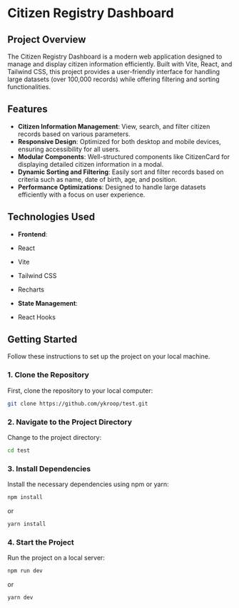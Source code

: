 # Citizen Registry Dashboard

## Project Overview
The Citizen Registry Dashboard is a modern web application designed to manage and display citizen information efficiently. Built with Vite, React, and Tailwind CSS, this project provides a user-friendly interface for handling large datasets (over 100,000 records) while offering filtering and sorting functionalities.

## Features 

- **Citizen Information Management**: View, search, and filter citizen records based on various parameters.
- **Responsive Design**: Optimized for both desktop and mobile devices, ensuring accessibility for all users.
- **Modular Components**: Well-structured components like CitizenCard for displaying detailed citizen information in a modal.
- **Dynamic Sorting and Filtering**: Easily sort and filter records based on criteria such as name, date of birth, age, and position. 
- **Performance Optimizations**: Designed to handle large datasets efficiently with a focus on user experience.

## Technologies Used

- **Frontend**:
-  React
-  Vite
-  Tailwind CSS
-  Recharts

- **State Management**:
-  React Hooks

## Getting Started

Follow these instructions to set up the project on your local machine.

### 1. Clone the Repository

First, clone the repository to your local computer:

```bash
git clone https://github.com/ykroop/test.git
```
### 2. Navigate to the Project Directory

Change to the project directory:
```bash
cd test
```
### 3. Install Dependencies

Install the necessary dependencies using npm or yarn:

```bash
npm install
```
or
```bash
yarn install
```
### 4. Start the Project

Run the project on a local server:

```bash
npm run dev
```
or
```bash
yarn dev
```



